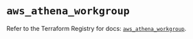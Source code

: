 # `aws_athena_workgroup`

Refer to the Terraform Registry for docs: [`aws_athena_workgroup`](https://registry.terraform.io/providers/hashicorp/aws/5.90.0/docs/resources/athena_workgroup).
